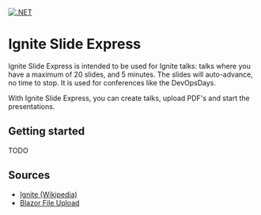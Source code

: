 [![.NET](https://github.com/jacobduijzer/IgniteSlideExpress/actions/workflows/dotnet.yml/badge.svg)](https://github.com/jacobduijzer/IgniteSlideExpress/actions/workflows/dotnet.yml)

# Ignite Slide Express

Ignite Slide Express is intended to be used for Ignite talks: talks where you have a maximum of 20 slides, and 5 minutes. The slides will auto-advance, no time to stop. It is used for conferences like the DevOpsDays. 

With Ignite Slide Express, you can create talks, upload PDF's and start the presentations. 

## Getting started

TODO

## Sources

* [Ignite (Wikipedia)](https://en.wikipedia.org/wiki/Ignite_(event))
* [Blazor File Upload](https://learn.microsoft.com/en-us/aspnet/core/blazor/file-uploads?view=aspnetcore-8.0)
